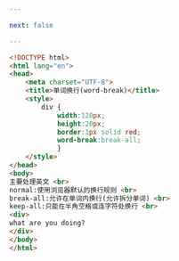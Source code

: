 ```yaml
---

next: false

---
```




<BlogInfo id="103" title="75.单词换行" author="白日梦想猿" pv=0 read_times=0 pre_cost_time="0分21秒" category="css学习" tag_list="['css学习']" create_time="2020.07.27 16:28:43" update_time="2020.07.27 16:36:49" />

```html
<!DOCTYPE html>
<html lang="en">
<head>
    <meta charset="UTF-8">
    <title>单词换行(word-break)</title>
    <style>
        div {
            width:120px;
            height:20px;
            border:1px solid red;
            word-break:break-all;
            }
    </style>
</head>
<body>
主要处理英文 <br>
normal:使用浏览器默认的换行规则 <br>
break-all:允许在单词内换行(允许拆分单词) <br>
keep-all:只能在半角空格或连字符处换行 <br>
<div>
what are you doing?
</div>
</body>
</html>
```



<ActionBox />
